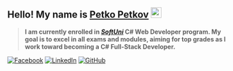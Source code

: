 ## Hello! My name is [Petko Petkov](https://github.com/petkopetkov90) <img src="https://media.giphy.com/media/hvRJCLFzcasrR4ia7z/giphy.gif" width="24px" height="24px">

>**I am currently enrolled in [_**SoftUni**_](https://softuni.bg/curriculum) C# Web Developer program. My goal is to excel in all exams and modules, aiming for top grades as I work toward becoming a C# Full-Stack Developer.**

[![Facebook](https://img.shields.io/badge/-Facebook-00B2FF?style=flat-square&logo=Facebook&logoColor=white)](https://www.facebook.com/petkopetkov900808)
[![LinkedIn](https://img.shields.io/badge/-LinkedIn-0e76a8?style=flat-square&logo=Linkedin&logoColor=white)](https://www.linkedin.com/in/petko-petkov-004332278/) 
[![GitHub](https://img.shields.io/badge/-Github-000000?style=flat-square&logo=Github&logoColor=white)](https://github.com/petkopetkov90)
